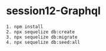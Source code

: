 # session12-Graphql

```
1. npm install
2. npx sequelize db:create
3. npx sequelize db:migrate
4. npx sequelize db:seed:all

```
